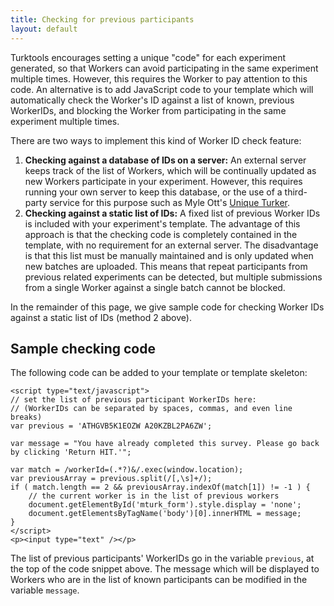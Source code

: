 ```yaml
---
title: Checking for previous participants
layout: default
---
```


Turktools encourages setting a unique "code" for each experiment generated, so that Workers can avoid participating in the same experiment multiple times. However, this requires the Worker to pay attention to this code. An alternative is to add JavaScript code to your template which will automatically check the Worker's ID against a list of known, previous WorkerIDs, and blocking the Worker from participating in the same experiment multiple times.

There are two ways to implement this kind of Worker ID check feature:

1. **Checking against a database of IDs on a server:** An external server keeps track of the list of Workers, which will be continually updated as new Workers participate in your experiment. However, this requires running your own server to keep this database, or the use of a third-party service for this purpose such as Myle Ott's [Unique Turker](http://uniqueturker.myleott.com/).
2. **Checking against a static list of IDs:** A fixed list of previous Worker IDs is included with your experiment's template. The advantage of this approach is that the checking code is completely contained in the template, with no requirement for an external server. The disadvantage is that this list must be manually maintained and is only updated when new batches are uploaded. This means that repeat participants from previous related experiments can be detected, but multiple submissions from a single Worker against a single batch cannot be blocked.

In the remainder of this page, we give sample code for checking Worker IDs against a static list of IDs (method 2 above).

## Sample checking code

The following code can be added to your template or template skeleton:

	<script type="text/javascript">
	// set the list of previous participant WorkerIDs here:
	// (WorkerIDs can be separated by spaces, commas, and even line breaks)
	var previous = 'ATHGVB5K1EOZW A20KZBL2PA6ZW';
	
	var message = "You have already completed this survey. Please go back by clicking 'Return HIT.'";

	var match = /workerId=(.*?)&/.exec(window.location);
	var previousArray = previous.split(/[,\s]+/);
	if ( match.length == 2 && previousArray.indexOf(match[1]) != -1 ) {
		// the current worker is in the list of previous workers
		document.getElementById('mturk_form').style.display = 'none';
		document.getElementsByTagName('body')[0].innerHTML = message;
	}
	</script>
	<p><input type="text" /></p>

The list of previous participants' WorkerIDs go in the variable `previous`, at the top of the code snippet above. The message which will be displayed to Workers who are in the list of known participants can be modified in the variable `message`.
